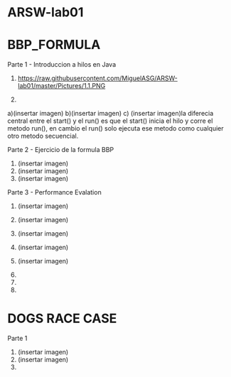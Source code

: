 # ARSW-lab01

# BBP_FORMULA
Parte 1 - Introduccion a hilos en Java
1. https://raw.githubusercontent.com/MiguelASG/ARSW-lab01/master/Pictures/1.1.PNG

2. 
a)(insertar imagen)
b)(insertar imagen)
c) (insertar imagen)la diferecia central entre el start() y el run() es que el start() inicia el hilo y corre el metodo run(), en cambio el run() solo ejecuta ese metodo como cualquier otro metodo secuencial.  


Parte 2 - Ejercicio de la formula BBP

1. (insertar imagen)
2. (insertar imagen)
3. (insertar imagen)

Parte 3 - Performance Evalation

1. (insertar imagen)
2. (insertar imagen)
3. (insertar imagen)
4. (insertar imagen)
5. (insertar imagen)


1. 
2.
3.

# DOGS RACE CASE

Parte 1

1. (insertar imagen)
2. (insertar imagen)
3. 




